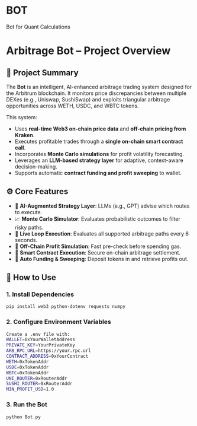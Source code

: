 # BOT
Bot for Quant Calculations

# Arbitrage Bot – Project Overview

## 📘 Project Summary

The **Bot** is an intelligent, AI-enhanced arbitrage trading system designed for the Arbitrum blockchain. It monitors price discrepancies between multiple DEXes (e.g., Uniswap, SushiSwap) and exploits triangular arbitrage opportunities across WETH, USDC, and WBTC tokens.

This system:
- Uses **real-time Web3 on-chain price data** and **off-chain pricing from Kraken**.
- Executes profitable trades through a **single on-chain smart contract call**.
- Incorporates **Monte Carlo simulations** for profit volatility forecasting.
- Leverages an **LLM-based strategy layer** for adaptive, context-aware decision-making.
- Supports automatic **contract funding and profit sweeping** to wallet.

## ⚙️ Core Features

- 🧠 **AI-Augmented Strategy Layer**: LLMs (e.g., GPT) advise which routes to execute.
- 📈 **Monte Carlo Simulator**: Evaluates probabilistic outcomes to filter risky paths.
- 🔁 **Live Loop Execution**: Evaluates all supported arbitrage paths every 6 seconds.
- 🧪 **Off-Chain Profit Simulation**: Fast pre-check before spending gas.
- 🔐 **Smart Contract Execution**: Secure on-chain arbitrage settlement.
- 💸 **Auto Funding & Sweeping**: Deposit tokens in and retrieve profits out.

## 🚀 How to Use

### 1. **Install Dependencies**
```bash
pip install web3 python-dotenv requests numpy
```
### 2. **Configure Environment Variables**
```bash
Create a .env file with:
WALLET=0xYourWalletAddress
PRIVATE_KEY=YourPrivateKey
ARB_RPC_URL=https://your.rpc.url
CONTRACT_ADDRESS=0xYourContract
WETH=0xTokenAddr
USDC=0xTokenAddr
WBTC=0xTokenAddr
UNI_ROUTER=0xRouterAddr
SUSHI_ROUTER=0xRouterAddr
MIN_PROFIT_USD=1.0
```
### 3. **Run the Bot**
```bash
python Bot.py
```



